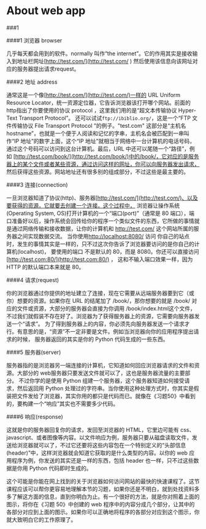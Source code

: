 # About web app

###1 

####1 浏览器 browser

几乎每天都会用到的软件。normally 叫作“the internet”。它的作用其实是接收输入到地址栏网址[http://test.com/](http://test.com/ ) 然后使用该信息向该网址对应的服务器提出请求request。

####2 地址 address 

通常这是一个像[http://test.com/](http://test.com/)一样的 URL Uniform Resource Locator，统一资源定位器，它告诉浏览器该打开哪个网站。前面的http指出了你要使用的协议 protocol ，这里我们用的是“超文本传输协议 Hyper-Text Transport Protocol”。
还可以试试```ftp://ibiblio.org/```，这是一个“FTP 文件传输协议 File Transport Protocol ”的例子。"test.com"
这部分是“主机名hostname”，也就是一个便于人阅读和记忆的字串，主机名会被匹配到一串叫作“IP 地址”的数字上面，这个“IP
地址”就相当于网络中一台计算机的电话号码，通过这个号码可以访问到这台计算机。最后，URL 中还可以尾随一个“路径”，例如
[http://test.com/book/](http://test.com/book/)中的/book/，它对应的是服务器上的某个文件或者某些资源，通过访问这样的网址，你可以向服务器发出请求，
然后获得这些资源。网站地址还有很多别的组成部分，不过这些是最主要的。

####3 连接(connection) 

一旦浏览器知道了协议(http)、服务器[http://test.com/](http://test.com/)、以及要获得的资源，它就要去创建一个连接。这个过程中，
 浏览器让操作系统(Operating System, OS)打开计算机的一个“端口(port)”（通常是 80 端口），端口准备好以后，操作系统会回传给你的程序一个类似文件的东西，它所做的事情就是通过网络传输和接收数据，让你的计算机和
http://test.com/ 这个网站所属的服务器之间实现数据交流。 当你使用[http://localhost:8080/](http://localhost:8080/) 访问
你自己的站点时，发生的事情其实是一样的，只不过这次你告诉了浏览器要访问的是你自己的计算机(localhost)，
要使用的端口 不是默认的 80，而是 8080。你还可以直接访问[http://test.com:80/](http://test.com:80/) ， 这和不输入端口效果一样，因为 HTTP 的默认端口本来就是 80。

####4 请求(request) 

你的浏览器通过你提供的地址建立了连接，现在它需要从远端服务器要到它（或你）想要的资源。如果你在 URL 的结尾加了 /book/，那你想要的就是 /book/ 对应的文件或资源，大部分的服务器会直接为你调用
/book/index.html这个文件，不过我们就假装不存在好了。浏览器为了获得服务器上的资源，它需要向服务器发送一个“请求”。
为了得到服务器上的内容，你必须先向服务器发送一个请求才行。有意思的是，“资源”不一定非要是文件。例如当浏览器向你的应用程序提出请求的时候，
服务器返回的其实是你的 Python 代码生成的一些东西。

####5 服务器(server) 

服务器指的是浏览器另一端连接的计算机，它知道如何回应浏览器请求的文件和资源。大部分的 web服务器只要发送文件就可以了，这也是服务器流量的主要部分。
不过你学的是使用 Python 组建一个服务器，这个服务器知道如何接受请求，然后返回用 Python
处理过的字符串。当你使用这种处理方式时，你其实是假装把文件发给了浏览器，其实你用的都只是代码而已。就像在《习题50》中看到的，要构建一个“响应”其实也不需要多少代码。

####6 响应(response) 

这就是你的服务器回复你的请求，发回至浏览器的 HTML，它里边可能有 css、javascript、或者图像等内容。以文件响应为例，服务器只要从磁盘读取文件，发送给浏览器就可以了，不过它还要将这些内容包在一个特别定义的“头部信息(header)”中，这样浏览器就会知道它获取的是什么类型的内容。以你的 web 应用程序为例，你发送的其实还是一样的东西，包括 header 也一样，只不过这些数据是你用 Python 代码即时生成的。

这个可能是你能在网上找到的关于浏览器如何访问网站的最快的快速课程了。这节课程应该可以帮你更容易地理解本节的习题，如果你还是不明白，就到处找资料多多了解这方面的信息，直到你明白为止。有一个很好的方法，就是你对照着上面的图示，将你在《习题 50》中创建的 web
程序中的内容分成几个部分，让其中的各部分对应到上面的图示。如果你可以正确地将程序的各部分对应到这个图示，你就大致明白它的工作原理了。
